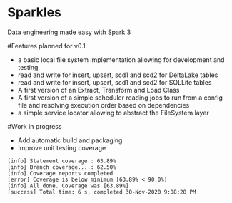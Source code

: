 # Sparkles
Data engineering made easy with Spark 3

#Features planned for v0.1

- a basic local file system implementation allowing for development and testing
- read and write for insert, upsert, scd1 and scd2 for DeltaLake tables
- read and write for insert, upsert, scd1 and scd2 for SQLLite tables
- A first version of an Extract, Transform and Load Class
- A first version of a simple scheduler reading jobs to run from a config file and resolving execution order
based on dependencies
- a simple service locator allowing to abstract the FileSystem layer

#Work in progress

- Add automatic build and packaging
- Improve unit testing coverage

```commandline
[info] Statement coverage.: 63.89%
[info] Branch coverage....: 62.50%
[info] Coverage reports completed
[error] Coverage is below minimum [63.89% < 90.0%]
[info] All done. Coverage was [63.89%]
[success] Total time: 6 s, completed 30-Nov-2020 9:08:28 PM
```
